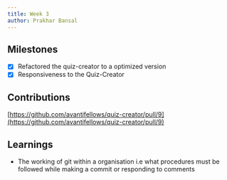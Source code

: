 ```yaml
---
title: Week 3
author: Prakhar Bansal
---
```


## Milestones

- [X] Refactored the quiz-creator to a optimized version
- [X] Responsiveness to the Quiz-Creator

## Contributions

[https://github.com/avantifellows/quiz-creator/pull/9](https://github.com/avantifellows/quiz-creator/pull/9)


## Learnings

- The working of git within a organisation i.e what procedures must be followed while making a commit or responding to comments

